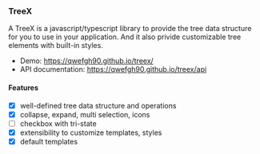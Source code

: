 ### TreeX
A TreeX is a javascript/typescript library to provide the tree data structure for you to use in your application.
And it also privide customizable tree elements with built-in styles.

- Demo: https://qwefgh90.github.io/treex/
- API documentation: https://qwefgh90.github.io/treex/api

#### Features
- [x] well-defined tree data structure and operations
- [x] collapse, expand, multi selection, icons
- [ ] checkbox with tri-state
- [x] extensibility to customize templates, styles
- [x] default templates